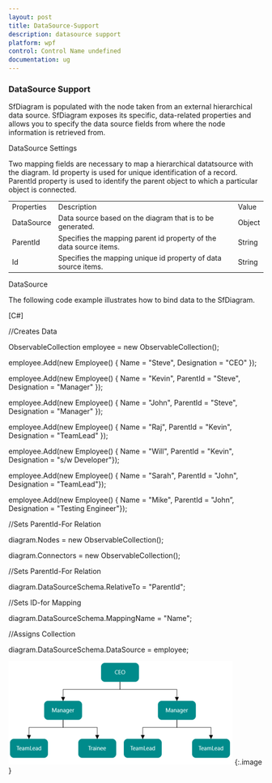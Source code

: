 ```yaml
---
layout: post
title: DataSource-Support
description: datasource support
platform: wpf
control: Control Name undefined
documentation: ug
---
```


### DataSource Support

SfDiagram is populated with the node taken from an external hierarchical data source. SfDiagram exposes its specific, data-related properties and allows you to specify the data source fields from where the node information is retrieved from.

DataSource Settings

Two mapping fields are necessary to map a hierarchical datatsource with the diagram. Id property is used for unique identification of a record. ParentId property is used to identify the parent object to which a particular object is connected.

<table>
<tr>
<td>
Properties</td><td>
Description</td><td>
Value</td></tr>
<tr>
<td>
DataSource</td><td>
Data source based on the diagram that is to be generated.</td><td>
Object</td></tr>
<tr>
<td>
ParentId</td><td>
Specifies the mapping parent id property of the data source items.</td><td>
String</td></tr>
<tr>
<td>
Id</td><td>
Specifies the mapping unique id property of data source items.</td><td>
String</td></tr>
</table>


DataSource

The following code example illustrates how to bind data to the SfDiagram.

[C#]

//Creates Data

ObservableCollection<Employee> employee = new ObservableCollection<Employee>();

employee.Add(new Employee() { Name = "Steve", Designation = "CEO" });

employee.Add(new Employee() { Name = "Kevin", ParentId = "Steve", Designation = "Manager" });

employee.Add(new Employee() { Name = "John", ParentId = "Steve", Designation = "Manager" });

employee.Add(new Employee() { Name = "Raj",  ParentId = "Kevin", Designation = "TeamLead" });

employee.Add(new Employee() { Name = "Will", ParentId = "Kevin", Designation = "s/w Developer"});

employee.Add(new Employee() { Name = "Sarah",  ParentId = "John", Designation = "TeamLead"});

employee.Add(new Employee() { Name = "Mike", ParentId = "John”, Designation = "Testing Engineer"});

//Sets ParentId-For Relation

diagram.Nodes = new ObservableCollection<object>();

diagram.Connectors = new ObservableCollection<object>();

//Sets ParentId-For Relation

diagram.DataSourceSchema.RelativeTo = "ParentId";

//Sets ID-for Mapping

diagram.DataSourceSchema.MappingName = "Name";

//Assigns Collection

diagram.DataSourceSchema.DataSource = employee;



![](DataSource-Support_images/DataSource-Support_img1.png)
{:.image }


